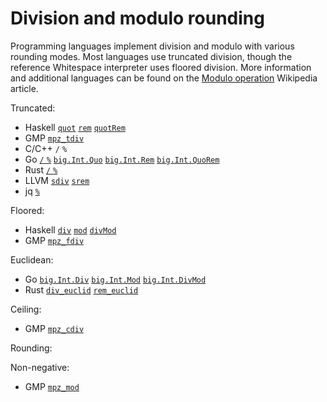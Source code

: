 # Division and modulo rounding

Programming languages implement division and modulo with various
rounding modes. Most languages use truncated division, though the
reference Whitespace interpreter uses floored division. More information
and additional languages can be found on the [Modulo operation](https://en.wikipedia.org/wiki/Modulo_operation)
Wikipedia article.

Truncated:

- Haskell [`quot`](https://hackage.haskell.org/package/base/docs/Prelude.html#v:quot)
  [`rem`](https://hackage.haskell.org/package/base/docs/Prelude.html#v:rem)
  [`quotRem`](https://hackage.haskell.org/package/base/docs/Prelude.html#v:quotRem)
- GMP [`mpz_tdiv`](https://gmplib.org/manual/Integer-Division)
- C/C++ `/` `%`
- Go [`/` `%`](https://golang.org/ref/spec#Integer_operators)
  [`big.Int.Quo`](https://golang.org/pkg/math/big/#Int.Quo)
  [`big.Int.Rem`](https://golang.org/pkg/math/big/#Int.Rem)
  [`big.Int.QuoRem`](https://golang.org/pkg/math/big/#Int.QuoRem)
- Rust [`/` `%`](https://doc.rust-lang.org/stable/reference/expressions/operator-expr.html#arithmetic-and-logical-binary-operators)
- LLVM [`sdiv`](https://llvm.org/docs/LangRef.html#sdiv-instruction)
  [`srem`](https://llvm.org/docs/LangRef.html#srem-instruction)
- jq [`%`](https://github.com/stedolan/jq/blob/master/src/builtin.c#L396)

Floored:

- Haskell [`div`](https://hackage.haskell.org/package/base/docs/Prelude.html#v:div)
  [`mod`](https://hackage.haskell.org/package/base/docs/Prelude.html#v:mod)
  [`divMod`](https://hackage.haskell.org/package/base/docs/Prelude.html#v:divMod)
- GMP [`mpz_fdiv`](https://gmplib.org/manual/Integer-Division)

Euclidean:

- Go [`big.Int.Div`](https://golang.org/pkg/math/big/#Int.Div)
  [`big.Int.Mod`](https://golang.org/pkg/math/big/#Int.Mod)
  [`big.Int.DivMod`](https://golang.org/pkg/math/big/#Int.DivMod)
- Rust [`div_euclid`](https://doc.rust-lang.org/std/primitive.i32.html#method.div_euclid)
  [`rem_euclid`](https://doc.rust-lang.org/std/primitive.i32.html#method.rem_euclid)

Ceiling:

- GMP [`mpz_cdiv`](https://gmplib.org/manual/Integer-Division)

Rounding:

Non-negative:

- GMP [`mpz_mod`](https://gmplib.org/manual/Integer-Division)
